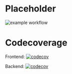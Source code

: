 # Placeholder

![example workflow](https://github.com/Maetzl/ice_backend/actions/workflows/deploy.yml/badge.svg)

# Codecoverage

Frontend: [![codecov](https://codecov.io/gh/Maetzl/ice_frontend/branch/main/graph/badge.svg?token=4NYZLQ9M5T)](https://codecov.io/gh/Maetzl/ice_frontend)

Backend: [![codecov](https://codecov.io/gh/Maetzl/ice_backend/branch/main/graph/badge.svg?token=D9CSE8TBM7)](https://codecov.io/gh/Maetzl/ice_backend)
